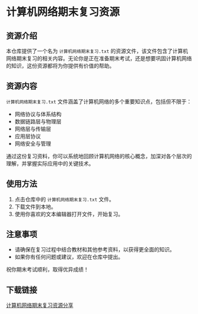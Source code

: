 # 计算机网络期末复习资源

## 资源介绍

本仓库提供了一个名为 `计算机网络期末复习.txt` 的资源文件，该文件包含了计算机网络期末复习的相关内容。无论你是正在准备期末考试，还是想要巩固计算机网络的知识，这份资源都将为你提供有价值的帮助。

## 资源内容

`计算机网络期末复习.txt` 文件涵盖了计算机网络的多个重要知识点，包括但不限于：

- 网络协议与体系结构
- 数据链路层与物理层
- 网络层与传输层
- 应用层协议
- 网络安全与管理

通过这份复习资料，你可以系统地回顾计算机网络的核心概念，加深对各个层次的理解，并掌握实际应用中的关键技术。

## 使用方法

1. 点击仓库中的 `计算机网络期末复习.txt` 文件。
2. 下载文件到本地。
3. 使用你喜欢的文本编辑器打开文件，开始复习。

## 注意事项

- 请确保在复习过程中结合教材和其他参考资料，以获得更全面的知识。
- 如果你有任何问题或建议，欢迎在仓库中提出。

祝你期末考试顺利，取得优异成绩！

## 下载链接

[计算机网络期末复习资源分享](https://pan.quark.cn/s/5f57f760f083)